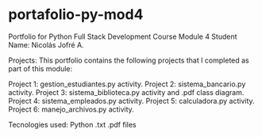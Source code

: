 # portafolio-py-mod4
Portfolio for Python Full Stack Development Course Module 4
Student Name: Nicolás Jofré A.

Projects:
This portfolio contains the following projects that I completed as part of this module:

Project 1: gestion_estudiantes.py activity.
Project 2: sistema_bancario.py activity.
Project 3: sistema_biblioteca.py activity and .pdf class diagram.
Project 4: sistema_empleados.py activity.
Project 5: calculadora.py activity. 
Project 6: manejo_archivos.py activity. 

Tecnologies used:
Python
.txt .pdf files
